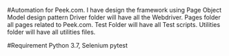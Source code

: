 #Automation for Peek.com. I have design the framework using Page Object Model design pattern
    Driver folder will have all the Webdriver.
    Pages folder all pages related to Peek.com.
    Test Folder will have all Test scripts.
    Utilities folder will have all utilities files.

#Requirement Python 3.7, Selenium
    pytest
